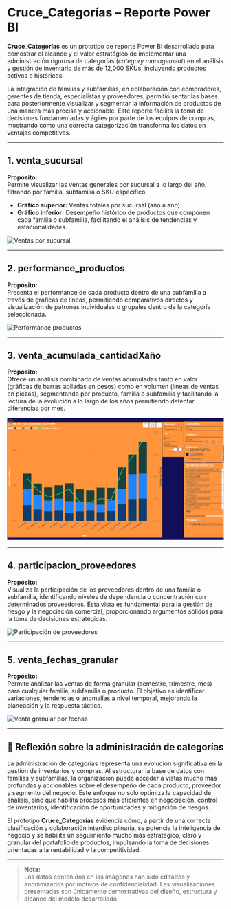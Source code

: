 # Cruce_Categorías – Reporte Power BI

**Cruce_Categorías** es un prototipo de reporte Power BI desarrollado para demostrar el alcance y el valor estratégico de implementar una administración rigurosa de categorías (*category management*) en el análisis y gestión de inventario de más de 12,000 SKUs, incluyendo productos activos e históricos.

La integración de familias y subfamilias, en colaboración con compradores, gerentes de tienda, especialistas y proveedores, permitió sentar las bases para posteriormente visualizar y segmentar la información de productos de una manera más precisa y accionable. Este reporte facilita la toma de decisiones fundamentadas y ágiles por parte de los equipos de compras, mostrando cómo una correcta categorización transforma los datos en ventajas competitivas.

---

## 1. venta_sucursal

**Propósito:**  
Permite visualizar las ventas generales por sucursal a lo largo del año, filtrando por familia, subfamilia o SKU específico.

- **Gráfico superior:** Ventas totales por sucursal (año a año).
- **Gráfico inferior:** Desempeño histórico de productos que componen cada familia o subfamilia, facilitando el análisis de tendencias y estacionalidades.

![Ventas por sucursal](./Cruce_categorías/venta_sucursal.png)

---

## 2. performance_productos

**Propósito:**  
Presenta el performance de cada producto dentro de una subfamilia a través de gráficas de líneas, permitiendo comparativos directos y visualización de patrones individuales o grupales dentro de la categoría seleccionada.

![Performance productos](./Cruce_categorías/performance_productos.png)

---

## 3. venta_acumulada_cantidadXaño

**Propósito:**  
Ofrece un análisis combinado de ventas acumuladas tanto en valor (gráficas de barras apiladas en pesos) como en volumen (líneas de ventas en piezas), segmentando por producto, familia o subfamilia y facilitando la lectura de la evolución a lo largo de los años permitiendo detectar diferencias por mes.

![Venta acumulada por año](./Cruce_categorías/venta_acumulada_cantidadXaño.png)

---

## 4. participacion_proveedores

**Propósito:**  
Visualiza la participación de los proveedores dentro de una familia o subfamilia, identificando niveles de dependencia o concentración con determinados proveedores. Esta vista es fundamental para la gestión de riesgo y la negociación comercial, proporcionando argumentos sólidos para la toma de decisiones estratégicas.

![Participación de proveedores](./Cruce_categorías/participacion_proveedores.png)

---

## 5. venta_fechas_granular

**Propósito:**  
Permite analizar las ventas de forma granular (semestre, trimestre, mes) para cualquier familia, subfamilia o producto. El objetivo es identificar variaciones, tendencias o anomalías a nivel temporal, mejorando la planeación y la respuesta táctica.

![Venta granular por fechas](./Cruce_categorías/venta_fechas_granular.png)

---

## 🧠 Reflexión sobre la administración de categorías

La administración de categorías representa una evolución significativa en la gestión de inventarios y compras. Al estructurar la base de datos con familias y subfamilias, la organización puede acceder a vistas mucho más profundas y accionables sobre el desempeño de cada producto, proveedor y segmento del negocio. Este enfoque no solo optimiza la capacidad de análisis, sino que habilita procesos más eficientes en negociación, control de inventarios, identificación de oportunidades y mitigación de riesgos.

El prototipo **Cruce_Categorías** evidencia cómo, a partir de una correcta clasificación y colaboración interdisciplinaria, se potencia la inteligencia de negocio y se habilita un seguimiento mucho más estratégico, claro y granular del portafolio de productos, impulsando la toma de decisiones orientadas a la rentabilidad y la competitividad.

---

> **Nota:**  
> Los datos contenidos en las imágenes han sido editados y anonimizados por motivos de confidencialidad.
> Las visualizaciones presentadas son únicamente demostrativas del diseño, estructura y alcance del modelo desarrollado.
